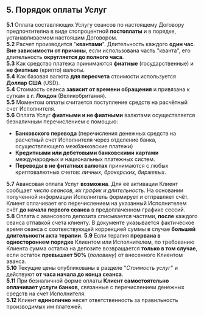 ## 5. Порядок оплаты Услуг
**5.1** Оплата составляющих Услугу сеансов по настоящему Договору предпочтителна в виде стопроцентной **постоплаты** и в порядке, устанавливаемом настоящим Договором.  
**5.2** Расчет производится "**квантами**". Длительность каждого **один час**. **Вне зависимости от причины**, если использована часть "кванта", его длительность **округляется до полного часа**.  
**5.3** Как средство платежа принимаются **фиатные** (государственные) и **не фиатные** (крипто) валюты.  
**5.4** Как базовая валюта **для пересчета** стоимости используется **Доллар США** (USD).  
**5.4** Стоимость сеанса **зависит от времени обращения** и привязана к суткам в **г. Лондон** (Великобритания).  
**5.5** Моментом оплаты считается поступление средств на расчётный счет Исполнителя.  
**5.6** Оплата Услуг **фиатными и не фиатными** валютами осуществляется безналичным перечислением с помощью:
- **Банковского перевода** (перечисления денежных средств на расчетный счет Исполнителя через отделение банка, осуществляющего межбанковские платежи)
- **Кредитными или дебетовыми банковскими картами** международных и национальных платежных систем.
- **Переводы в не фитатных валютах** принимаются с любых криптовалютных счетов: *личных, брокерских, биржевых*.

**5.7** Авансовая оплата Услуг **возможна**. Для её активации Клиент сообщает *число сеансов, их график и длительность*. На основании полученной информации Исполнитель формирует и отправляет счёт. Клиент оплачивает его перечислением на указанный Исполнителем счёт **до начала первого сеанса** в предоплаченном графике сессий.  
**5.8** Оплата с авансового депозита списывается частями, **после** каждого сеанса отпавкой счета клиенту. В документе указывается фактическое время сеанса с соотвествующей коррекцией суммы в случае **большей длительности акта терапии**.
**5.9** Если терапия **прервана в одностороннем порядке** Клиентом или Исполнителем, по требованию Клиента сумма остатка на депозите возвращается **только в том случае**, если остаток **превышает 50%** (*половину*) от внесенного Клиентом аванса.  
**5.10** Текущие цены опубликованы в разделе "*Стоимость услуг*" и действуют **от часа начала до конца сеанса**.  
**5.11** При безналичной форме оплаты **Клиент самостоятельно оплачивает услуги банков**, связанные с перечислением денежных средств на счет Исполнителя.  
**5.12** Клиент **единолично** несет ответственность за правильность производимых им платежей.
